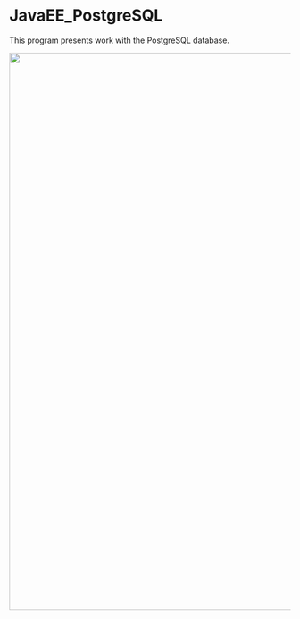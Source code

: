 # JavaEE_PostgreSQL
This program presents work with the PostgreSQL database.
<p align="left">
<img src="https://user-images.githubusercontent.com/108148690/179478126-73a9a9b6-514d-41c4-a440-b9284026aa8e.JPG" width="1000"/>
</p>
